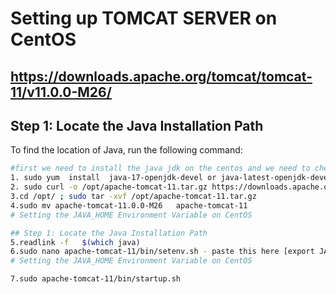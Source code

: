 # Setting up TOMCAT SERVER  on CentOS
## https://downloads.apache.org/tomcat/tomcat-11/v11.0.0-M26/
## Step 1: Locate the Java Installation Path
To find the location of Java, run the following command:

```bash
#first we need to install the java jdk on the centos and we need to check the required jdk version that works well with the tomcat server
1. sudo yum  install  java-17-openjdk-devel or java-latest-openjdk-devel
2. sudo curl -o /opt/apache-tomcat-11.tar.gz https://downloads.apache.org/tomcat/tomcat-11/v11.0.0-M26/bin/apache-tomcat-11.0.0-M26.tar.gz 
3.cd /opt/ ; sudo tar -xvf /opt/apache-tomcat-11.tar.gz 
4.sudo mv apache-tomcat-11.0.0-M26   apache-tomcat-11 
# Setting the JAVA_HOME Environment Variable on CentOS

## Step 1: Locate the Java Installation Path
5.readlink -f   $(which java) 
6.sudo nano apache-tomcat-11/bin/setenv.sh - paste this here [export JAVA_HOME=/usr/lib/jvm/java-17-openjdk-17.0.11.0.9-2.el9.x86_64] [export PATH=$PATH:$JAVA_HOME/bin] 
# Setting the JAVA_HOME Environment Variable on CentOS

7.sudo apache-tomcat-11/bin/startup.sh 


